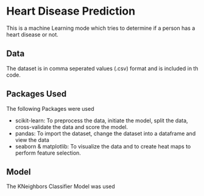 # Heart Disease Prediction
This is a machine Learning mode which tries to determine if a person has a heart disease or not.

## Data
The dataset is in comma seperated values (.csv) format and is included in th code.

## Packages Used
The following Packages were used
- scikit-learn: To preprocess the data, initiate the model, split the data, cross-validate the data and score the model.
- pandas: To import the dataset, change the dataset into a dataframe and view the data
- seaborn & matplotlib: To visualize the data and to create heat maps to perform feature selection.

## Model
The KNeighbors Classifier Model was used